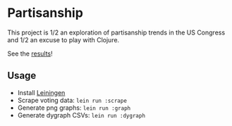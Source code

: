 # Partisanship

This project is 1/2 an exploration of partisanship trends in the
US Congress and 1/2 an excuse to play with Clojure.

See the [results](http://ashenfad.github.com/partisanship/)!

## Usage

- Install [Leiningen](https://github.com/technomancy/leiningen)
- Scrape voting data: `lein run :scrape`
- Generate png graphs: `lein run :graph`
- Generate dygraph CSVs: `lein run :dygraph`

